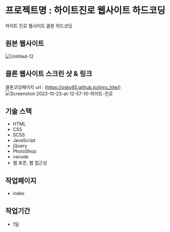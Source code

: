 # 프로젝트명 : 하이트진로 웹사이트 하드코딩
하이트 진로 웹사이트 클론 하드코딩

## 원본 웹사이트
![Untitled-12](https://github.com/psky95/jinro_hite/assets/142555226/16f0d985-b50a-450d-ba47-1fcecf9cee2e)


## 클론 웹사이트 스크린 샷 & 링크
클론코딩페이지 url : (https://psky95.github.io/jinro_hite/)
![Screenshot-2023-10-23-at-12-57-10-하이트-진로](https://github.com/psky95/jinro_hite/assets/142555226/49e80db5-68e1-4bcf-8ea4-2ee18af4f776)


## 기술 스택
- HTML
- CSS
- SCSS
- JavaScript
- jQuery
- PhotoShop
- vscode
- 웹 표준, 웹 접근성

## 작업페이지
- index

## 작업기간
- 1일
